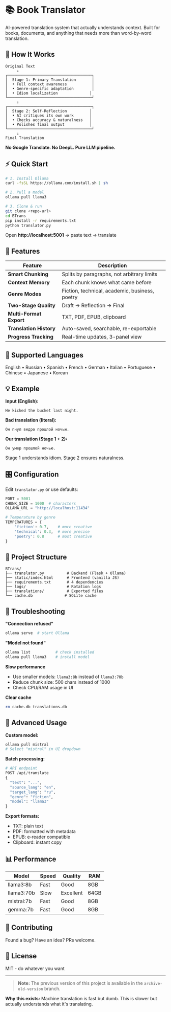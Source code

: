 # 📚 Book Translator

AI-powered translation system that actually understands context. Built for books, documents, and anything that needs more than word-by-word translation.

## 🎯 How It Works

```
Original Text
     ↓
┌─────────────────────────────────────┐
│  Stage 1: Primary Translation       │
│  • Full context awareness           │
│  • Genre-specific adaptation        │
│  • Idiom localization              │
└─────────────────────────────────────┘
     ↓
┌─────────────────────────────────────┐
│  Stage 2: Self-Reflection          │
│  • AI critiques its own work       │
│  • Checks accuracy & naturalness   │
│  • Polishes final output           │
└─────────────────────────────────────┘
     ↓
Final Translation
```

**No Google Translate. No DeepL. Pure LLM pipeline.**

## ⚡ Quick Start

```bash
# 1. Install Ollama
curl -fsSL https://ollama.com/install.sh | sh

# 2. Pull a model
ollama pull llama3

# 3. Clone & run
git clone <repo-url>
cd BTrans
pip install -r requirements.txt
python translator.py
```

Open **http://localhost:5001** → paste text → translate

## 🎨 Features

| Feature | Description |
|---------|-------------|
| **Smart Chunking** | Splits by paragraphs, not arbitrary limits |
| **Context Memory** | Each chunk knows what came before |
| **Genre Modes** | Fiction, technical, academic, business, poetry |
| **Two-Stage Quality** | Draft → Reflection → Final |
| **Multi-Format Export** | TXT, PDF, EPUB, clipboard |
| **Translation History** | Auto-saved, searchable, re-exportable |
| **Progress Tracking** | Real-time updates, 3-panel view |

## 🔧 Supported Languages

English • Russian • Spanish • French • German • Italian • Portuguese • Chinese • Japanese • Korean

## 💡 Example

**Input (English):**
```
He kicked the bucket last night.
```

**Bad translation (literal):**
```
Он пнул ведро прошлой ночью.
```

**Our translation (Stage 1 + 2):**
```
Он умер прошлой ночью.
```

Stage 1 understands idiom. Stage 2 ensures naturalness.

## 🎛️ Configuration

Edit `translator.py` or use defaults:

```python
PORT = 5001
CHUNK_SIZE = 1000  # characters
OLLAMA_URL = "http://localhost:11434"

# Temperature by genre
TEMPERATURES = {
    'fiction': 0.7,    # more creative
    'technical': 0.3,  # more precise
    'poetry': 0.8      # most creative
}
```

## 📁 Project Structure

```
BTrans/
├── translator.py          # Backend (Flask + Ollama)
├── static/index.html      # Frontend (vanilla JS)
├── requirements.txt       # 4 dependencies
├── logs/                  # Rotation logs
├── translations/          # Exported files
└── cache.db              # SQLite cache
```

## 🐛 Troubleshooting

**"Connection refused"**
```bash
ollama serve  # start Ollama
```

**"Model not found"**
```bash
ollama list           # check installed
ollama pull llama3    # install model
```

**Slow performance**
- Use smaller models: `llama3:8b` instead of `llama3:70b`
- Reduce chunk size: 500 chars instead of 1000
- Check CPU/RAM usage in UI

**Clear cache**
```bash
rm cache.db translations.db
```

## 🚀 Advanced Usage

**Custom model:**
```bash
ollama pull mistral
# Select "mistral" in UI dropdown
```

**Batch processing:**
```python
# API endpoint
POST /api/translate
{
  "text": "...",
  "source_lang": "en",
  "target_lang": "ru",
  "genre": "fiction",
  "model": "llama3"
}
```

**Export formats:**
- TXT: plain text
- PDF: formatted with metadata
- EPUB: e-reader compatible
- Clipboard: instant copy

## 📊 Performance

| Model | Speed | Quality | RAM |
|-------|-------|---------|-----|
| llama3:8b | Fast | Good | 8GB |
| llama3:70b | Slow | Excellent | 64GB |
| mistral:7b | Fast | Good | 8GB |
| gemma:7b | Fast | Good | 8GB |

## 🤝 Contributing

Found a bug? Have an idea? PRs welcome.

## 📄 License

MIT - do whatever you want

---

> **Note:** The previous version of this project is available in the `archive-old-version` branch.

**Why this exists:** Machine translation is fast but dumb. This is slower but actually understands what it's translating.
